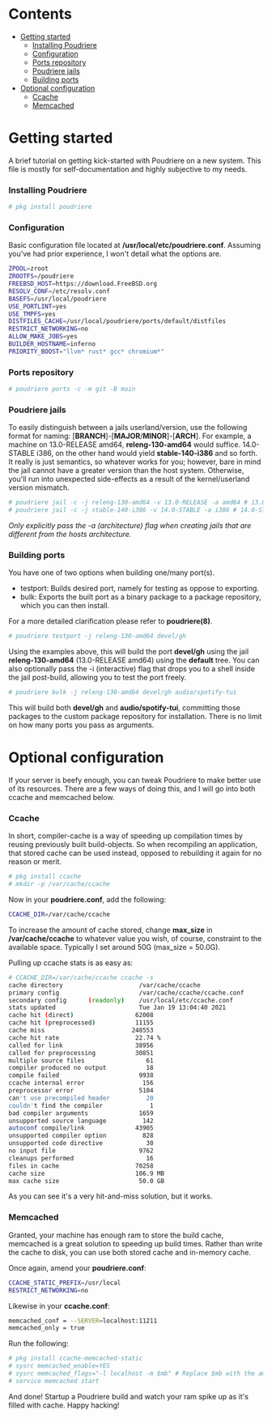 # Contents
- [Getting started](#getting-started)
  - [Installing Poudriere](#installing-poudriere)
  - [Configuration](#configuration)
  - [Ports repository](#ports-repository)
  - [Poudriere jails](#poudriere-jails)
  - [Building ports](#building-ports)
- [Optional configuration](#optional-configuration)
  - [Ccache](#ccache)
  - [Memcached](#memcached)

# Getting started

A brief tutorial on getting kick-started with Poudriere on a new system. This file is mostly for
self-documentation and highly subjective to my needs.

### Installing Poudriere

```sh
# pkg install poudriere
```

### Configuration
Basic configuration file located at **/usr/local/etc/poudriere.conf**. Assuming you've had prior experience,
I won't detail what the options are.

```sh
ZPOOL=zroot
ZROOTFS=/poudriere
FREEBSD_HOST=https://download.FreeBSD.org
RESOLV_CONF=/etc/resolv.conf
BASEFS=/usr/local/poudriere
USE_PORTLINT=yes
USE_TMPFS=yes
DISTFILES_CACHE=/usr/local/poudriere/ports/default/distfiles
RESTRICT_NETWORKING=no
ALLOW_MAKE_JOBS=yes
BUILDER_HOSTNAME=inferno
PRIORITY_BOOST="llvm* rust* gcc* chromium*"
```

### Ports repository

```sh
# poudriere ports -c -m git -B main
```

### Poudriere jails

To easily distinguish between a jails userland/version, use the following format for naming:
[**BRANCH**]-[**MAJOR**/**MINOR**]-[**ARCH**]. For example, a machine on 13.0-RELEASE amd64,
**releng-130-amd64** would suffice. 14.0-STABLE i386, on the other hand would yield **stable-140-i386**
and so forth. It really is just semantics, so whatever works for you; however, bare in mind the
jail cannot have a greater version than the host system. Otherwise, you'll run into unexpected
side-effects as a result of the kernel/userland version mismatch.

```sh
# poudriere jail -c -j releng-130-amd64 -v 13.0-RELEASE -a amd64 # 13.0-RELEASE amd64
# poudriere jail -c -j stable-140-i386 -v 14.0-STABLE -a i386 # 14.0-STABLE i386
```

*Only explicitly pass the -a (architecture) flag when creating jails that are different from the hosts architecture.*

### Building ports

You have one of two options when building one/many port(s).

* testport: Builds desired port, namely for testing as oppose to exporting.
* bulk: Exports the built port as a binary package to a package repository, which you can then install.

For a more detailed clarification please refer to **poudriere(8)**.

```sh
# poudriere testport -j releng-130-amd64 devel/gh
```

Using the examples above, this will build the port **devel/gh** using the jail **releng-130-amd64**
(13.0-RELEASE amd64) using the **default** tree. You can also optionally pass the -i (interactive)
flag that drops you to a shell inside the jail post-build, allowing you to test the port freely.

```sh
# poudriere bulk -j releng-130-amd64 devel/gh audio/spotify-tui
```
This will build both **devel/gh** and **audio/spotify-tui**, committing those packages to the custom
package repository for installation. There is no limit on how many ports you pass as arguments.

# Optional configuration

If your server is beefy enough, you can tweak Poudriere to make better use of its resources. There are
a few ways of doing this, and I will go into both ccache and memcached below.

### Ccache

In short, compiler-cache is a way of speeding up compilation times by reusing previously built build-objects.
So when recompiling an application, that stored cache can be used instead, opposed to rebuilding it again
for no reason or merit.

```sh
# pkg install ccache
# mkdir -p /var/cache/ccache
```

Now in your **poudriere.conf**, add the following:

```sh
CCACHE_DIR=/var/cache/ccache
```

To increase the amount of cache stored, change **max_size** in **/var/cache/ccache** to whatever value you wish,
of course, constraint to the available space. Typically I set around 50G (max_size = 50.0G).

Pulling up ccache stats is as easy as:

```sh
# CCACHE_DIR=/var/cache/ccache ccache -s
cache directory                     /var/cache/ccache
primary config                      /var/cache/ccache/ccache.conf
secondary config      (readonly)    /usr/local/etc/ccache.conf
stats updated                       Tue Jan 19 13:04:40 2021
cache hit (direct)                 62008
cache hit (preprocessed)           11155
cache miss                        248553
cache hit rate                     22.74 %
called for link                    38956
called for preprocessing           30851
multiple source files                 61
compiler produced no output           18
compile failed                      9938
ccache internal error                156
preprocessor error                  5104
can't use precompiled header          20
couldn't find the compiler             1
bad compiler arguments              1659
unsupported source language          142
autoconf compile/link              43905
unsupported compiler option          828
unsupported code directive            30
no input file                       9762
cleanups performed                    16
files in cache                     70258
cache size                         106.9 MB
max cache size                      50.0 GB
```

As you can see it's a very hit-and-miss solution, but it works.

### Memcached

Granted, your machine has enough ram to store the build cache, memcached is a great
solution to speeding up build times. Rather than write the cache to disk, you
can use both stored cache and in-memory cache.

Once again, amend your **poudriere.conf**:

```sh
CCACHE_STATIC_PREFIX=/usr/local
RESTRICT_NETWORKING=no
```

Likewise in your **ccache.conf**:

```sh
memcached_conf = --SERVER=localhost:11211
memcached_only = true
```

Run the following:

```sh
# pkg install ccache-memcached-static
# sysrc memcached_enable=YES
# sysrc memcached_flags="-l localhost -m $mb" # Replace $mb with the amount of megabytes you want to allocate
# service memcached start
```

And done! Startup a Poudriere build and watch your ram spike up as it's filled with cache. Happy hacking!
